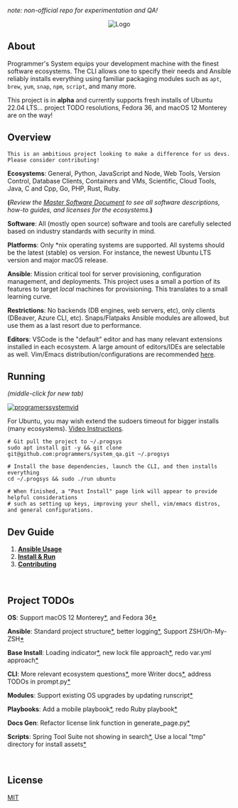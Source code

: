 _note: non-official repo for experimentation and QA!_

<p align="center">
  <img src="https://raw.githubusercontent.com/programmers/system_qa/main/img/logo/logo.png" alt="Logo">

</p>

## About

Programmer's System equips your development machine with the finest software ecosystems. The CLI allows one to specify their needs and Ansible reliably installs everything using familiar packaging modules such as `apt`, `brew`, `yum`, `snap`, `npm`, `script`, and many more.

This project is in **alpha** and currently supports fresh installs of Ubuntu 22.04 LTS... project TODO resolutions, Fedora 36, and macOS 12 Monterey are on the way! 

## Overview

`This is an ambitious project looking to make a difference for us devs. Please consider contributing!`

**Ecosystems**: General, Python, JavaScript and Node, Web Tools, Version Control, Database Clients, Containers and VMs, Scientific, Cloud Tools, Java, C and Cpp, Go, PHP, Rust, Ruby.

**(**_Review the [Master Software Document](https://github.com/programmers/system_qa/blob/main/docs/Software/Software%20Docs.md) to see all software descriptions, how-to guides, and licenses for the ecosystems._**)**

**Software**: All (mostly open source) software and tools are carefully selected based on industry standards with security in mind.

**Platforms**: Only \*nix operating systems are supported. All systems should be the latest (stable) os version. For instance, the newest Ubuntu LTS version and major macOS release.

**Ansible**: Mission critical tool for server provisioning, configuration management, and deployments. This project uses a small a portion of its features to target _local_ machines for provisioning. This translates to a small learning curve.

**Restrictions**: No backends (DB engines, web servers, etc), only clients (DBeaver, Azure CLI, etc). Snaps/Flatpaks Ansible modules are allowed, but use them as a last resort due to performance.

**Editors**: VSCode is the "default" editor and has many relevant extensions installed in each ecosystem. A large amount of editors/IDEs are selectable as well. Vim/Emacs distribution/configurations are recommended [here](https://github.com/programmers/system_qa/blob/main/docs/Post%20Install/Overview.md#4-consider-setting-up-vim-or-emacs).

## Running

_(middle-click for new tab)_

[![programerssystemvid](https://raw.githubusercontent.com/programmers/system_qa/main/img/youtube/thumbnail.png)](https://www.youtube.com/watch?v=fZ_3YuxSKpk)

For Ubuntu, you may wish extend the sudoers timeout for bigger installs (many ecosystems). [Video Instructions](https://www.youtube.com/watch?v=EvZ4gu-C5gM).

```
# Git pull the project to ~/.progsys
sudo apt install git -y && git clone git@github.com:programmers/system_qa.git ~/.progsys

# Install the base dependencies, launch the CLI, and then installs everything
cd ~/.progsys && sudo ./run ubuntu

# When finished, a "Post Install" page link will appear to provide helpful considerations
# such as setting up keys, improving your shell, vim/emacs distros, and general configurations.
```

## Dev Guide

1. **[Ansible Usage](https://github.com/programmers/system_qa/blob/main/docs/Dev%20Guide/1.%20Ansible%20Usage.md)**
2. **[Install & Run](https://github.com/programmers/system_qa/blob/main/docs/Dev%20Guide/2.%20Install%20%26%20Run.md)**
3. **[Contributing](https://github.com/programmers/system_qa/blob/main/docs/Dev%20Guide/3.%20Contributing.md)**

<br />

## Project TODOs

**OS**: Support macOS 12 Monterey[*](https://github.com/programmers/system_qa/issues/21), and Fedora 36[*](https://github.com/programmers/system_qa/issues/20)

**Ansible**:
Standard project structure[*](https://github.com/programmers/system_qa/issues/19), better logging[*](https://github.com/programmers/system_qa/issues/18), Support ZSH/Oh-My-ZSH[*](https://github.com/programmers/system_qa/issues/4)

**Base Install**:
Loading indicator[*](https://github.com/programmers/system_qa/issues/17), new lock file approach[*](https://github.com/programmers/system_qa/issues/16), redo var.yml approach[*](https://github.com/programmers/system_qa/issues/15)

**CLI**: More relevant ecosystem questions[*](https://github.com/programmers/system_qa/issues/14), more Writer docs[*](https://github.com/programmers/system_qa/issues/13), address TODOs in prompt.py[*](https://github.com/programmers/system_qa/issues/12)

**Modules**: Support existing OS upgrades by updating runscript[*](https://github.com/programmers/system_qa/issues/11)

**Playbooks**: Add a mobile playbook[*](https://github.com/programmers/system_qa/issues/10), redo Ruby playbook[*](https://github.com/programmers/system_qa/issues/9)

**Docs Gen**: Refactor license link function in generate_page.py[*](https://github.com/programmers/system_qa/issues/8)

**Scripts**: Spring Tool Suite not showing in search[*](https://github.com/programmers/system_qa/issues/5), Use a local "tmp" directory for install assets[*](https://github.com/programmers/system_qa/issues/7)

<br/>

## License

[MIT](https://github.com/programmers/system_qa/blob/main/LICENSE)
